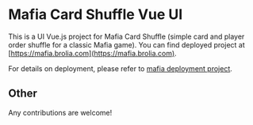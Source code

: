 # Mafia Card Shuffle Vue UI

This is a UI Vue.js project for Mafia Card Shuffle (simple card and player order shuffle for a classic Mafia game). You can find deployed project at [https://mafia.brolia.com](https://mafia.brolia.com).

For details on deployment, please refer to [mafia deployment project](https://github.com/taleodor/mafia-deployment).

## Other

Any contributions are welcome!
